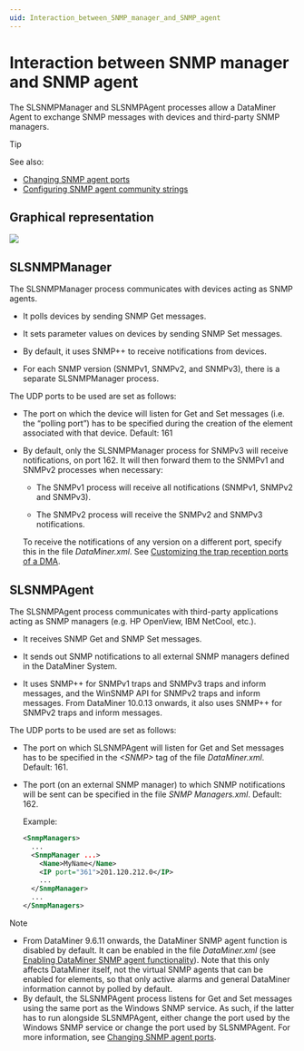 ```yaml
---
uid: Interaction_between_SNMP_manager_and_SNMP_agent
---
```


# Interaction between SNMP manager and SNMP agent

The SLSNMPManager and SLSNMPAgent processes allow a DataMiner Agent to exchange SNMP messages with devices and third-party SNMP managers.

> [!TIP]
> See also:
>
> - [Changing SNMP agent ports](xref:Changing_SNMP_agent_ports)
> - [Configuring SNMP agent community strings](xref:Configuring_SNMP_agent_community_strings)

## Graphical representation

![](~/user-guide/images/SNMPafter903.jpg)

## SLSNMPManager

The SLSNMPManager process communicates with devices acting as SNMP agents.

- It polls devices by sending SNMP Get messages.

- It sets parameter values on devices by sending SNMP Set messages.

- By default, it uses SNMP++ to receive notifications from devices.

- For each SNMP version (SNMPv1, SNMPv2, and SNMPv3), there is a separate SLSNMPManager process.

The UDP ports to be used are set as follows:

- The port on which the device will listen for Get and Set messages (i.e. the “polling port”) has to be specified during the creation of the element associated with that device. Default: 161

- By default, only the SLSNMPManager process for SNMPv3 will receive notifications, on port 162. It will then forward them to the SNMPv1 and SNMPv2 processes when necessary:

  - The SNMPv1 process will receive all notifications (SNMPv1, SNMPv2 and SNMPv3).

  - The SNMPv2 process will receive the SNMPv2 and SNMPv3 notifications.

  To receive the notifications of any version on a different port, specify this in the file *DataMiner.xml*. See [Customizing the trap reception ports of a DMA](xref:Changing_SNMP_agent_ports#customizing-the-trap-reception-ports-of-a-dma).

## SLSNMPAgent

The SLSNMPAgent process communicates with third-party applications acting as SNMP managers (e.g. HP OpenView, IBM NetCool, etc.).

- It receives SNMP Get and SNMP Set messages.

- It sends out SNMP notifications to all external SNMP managers defined in the DataMiner System.

- It uses SNMP++ for SNMPv1 traps and SNMPv3 traps and inform messages, and the WinSNMP API for SNMPv2 traps and inform messages. From DataMiner 10.0.13 onwards, it also uses SNMP++ for SNMPv2 traps and inform messages.

The UDP ports to be used are set as follows:

- The port on which SLSNMPAgent will listen for Get and Set messages has to be specified in the *\<SNMP>* tag of the file *DataMiner.xml*. Default: 161.

- The port (on an external SNMP manager) to which SNMP notifications will be sent can be specified in the file *SNMP Managers.xml*. Default: 162.

  Example:

  ```xml
  <SnmpManagers>
    ...
    <SnmpManager ...>
      <Name>MyName</Name>
      <IP port="361">201.120.212.0</IP>
      ...
    </SnmpManager>
    ...
  </SnmpManagers>
  ```

> [!NOTE]
>
> - From DataMiner 9.6.11 onwards, the DataMiner SNMP agent function is disabled by default. It can be enabled in the file *DataMiner.xml* (see [Enabling DataMiner SNMP agent functionality](xref:Enabling_DataMiner_SNMP_agent_functionality)). Note that this only affects DataMiner itself, not the virtual SNMP agents that can be enabled for elements, so that only active alarms and general DataMiner information cannot by polled by default.
> - By default, the SLSNMPAgent process listens for Get and Set messages using the same port as the Windows SNMP service. As such, if the latter has to run alongside SLSNMPAgent, either change the port used by the Windows SNMP service or change the port used by SLSNMPAgent. For more information, see [Changing SNMP agent ports](xref:Changing_SNMP_agent_ports).
